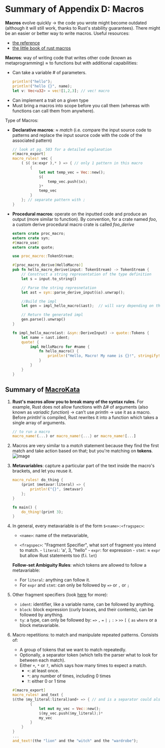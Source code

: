 # Summary of Appendix D: Macros
**Macros** evolve quickly -> the code you wrote might become outdated (although it will still work, thanks to Rust's stability guarantees). There might be an easier or better way to write macros. Useful resources:
- [the reference](https://doc.rust-lang.org/reference/macros.html)
- [the little book of rust macros](https://danielkeep.github.io/tlborm/book/index.html)

**Macros**: way of writing code that writes other code (known as metaprogramming) ≈ to functions but with additional capabilities:
- Can take a variable # of parameters.
  ```rust
  println!("hello");
  println!("hello {}", name);
  let v: Vec<u32> = vec![1,2,3]; // vec! macro 
  ```
- Can implement a trait on a given type
- Must bring a macros into scope before you call them (whereas with functions can call them from anywhere).

Type of Macros:
- **Declarative macros**: ≈ _match_ (i.e. compare the input source code to patterns and replace the input source code with the code of the associated pattern)
  ```rust
  // look at pg. 503 for a detailed explanation 
  #[macro_export]
  macro_rules! vec {
      ( $( $x:expr ),* ) => { // only 1 pattern in this macro
          {
              let mut temp_vec = Vec::new();
              $(
                  temp_vec.push($x);
              )*
              temp_vec
          }
      }; // separate pattern with ;
  }
  ```
- **Procedural macros**: operate on the inputted code and produce an output (more similar to function). By convention, for a crate named _foo_, a custom derive procedural macro crate is called _foo_derive_
  ```rust
  extern crate proc_macro;
  extern crate syn;
  #[macro_use]
  extern crate quote;

  use proc_macro::TokenStream;

  #[proc_macro_derive(HelloMacro)]
  pub fn hello_macro_derive(input: TokenStream) -> TokenStream {
      // Construct a string representation of the type definition
      let s = input.to_string()

      // Parse the string represnetation
      let ast = syn::parse_derive_input(&s).unwrap();

      //Build the impl
      let gen = impl_hello_macro(&ast);  // will vary depending on the goal of your procedural macro

      // Return the generated impl
      gen.parse().unwrap()
  }

  fn impl_hello_macro(ast: &syn::DeriveInput) -> quote::Tokens {
      let name = &ast.ident;
      quote! {
          impl HelloMacro for #name {
              fn hello_macro() {
                  println!("Hello, Macro! My name is {}!", stringify!(#name));
              }
          }
      }
  }
  ```

## Summary of [MacroKata](https://github.com/tfpk/macrokata)
1. 	**Rust's macros allow you to break many of the syntax rules**. For example, Rust does not allow functions with Δ# of arguments (also known as *variadic function*) -> can’t use _println_ -> use it as a macro. Before _println!_ is compiled, Rust rewrites it into a function which takes a single array of arguments.
    ```rust
    // to run a macro
    macro_name!(...) or macro_name!{...} or macro_name![...]
    ```
2. Macros are very similar to a _match_ statement because they find the first match and take action based on that; but you're matching on **tokens**.
![image](https://user-images.githubusercontent.com/61462365/232204734-3de7794b-9144-4533-97e1-9b6accdbe08c.png)
3. **Metavariables**: capture a particular part of the text inside the macro's brackets, and let you reuse it.
    ```rust
    macro_rules! do_thing {
        (print $metavar:literal) => {
            println!("{}", $metavar)
        };
    }

    fn main() {
        do_thing!(print 3);
    }
    ```
4. 	In general, every metavariable is of the form `$<name>:<fragspec>`:
    - `<name>`: name of the metavariable, 
	  
    - `<fragspec>`: "Fragment Specifier", what sort of fragment you intend to match. 
	      - `literal`: 'a', 3, "hello"
	      - `expr`: for expression
	      - `stmt`: ≈ `expr` but allow Rust statements too (f.i. `let`)
	 
  	**Follow-set Ambiguity Rules**: which tokens are allowed to follow a metavariable:
	   - For `literal`: anything can follow it.
	   - For `expr` and `stmt`: can only be followed by  `=>`  or `,` or `;`

5. Other fragment specifiers (look [here](https://doc.rust-lang.org/reference/macros-by-example.html#metavariables) for more):
    - `ident`: identifier, like a variable name, can be followed by anything.
    - `block`: block expression (curly braces, and their contents), can be followed by anything.
    - `ty`: a type, can only be followed by: `=>` `,` `=` `|` `;` `:` `>` `>>` `[` `{` `as` `where` or a block metavariable.
6. Macro repetitions: to match and manipulate repeated patterns. Consists of:
    - A group of tokens that we want to match repeatedly.
    - Optionally, a separator token (which tells the parser what to look for between each match).
    - Either `+`, `*` or `?`, which says how many times to expect a match. 
      - `+`: at least once. 
      - `*`: any number of times, including 0 times
      - `?`: either 0 or 1 time
    ```rust
    #[macro_export]
    macro_rules! and_text {
    $(the $my_literal:literal)and+ => { // and is a separator could also use , it’s optional
            {
                let mut my_vec = Vec::new();
                $(my_vec.push($my_literal);)*
                my_vec
            }
        }
    }
    ...
    and_text!(the "lion" and the "witch" and the "wardrobe");
    ```



